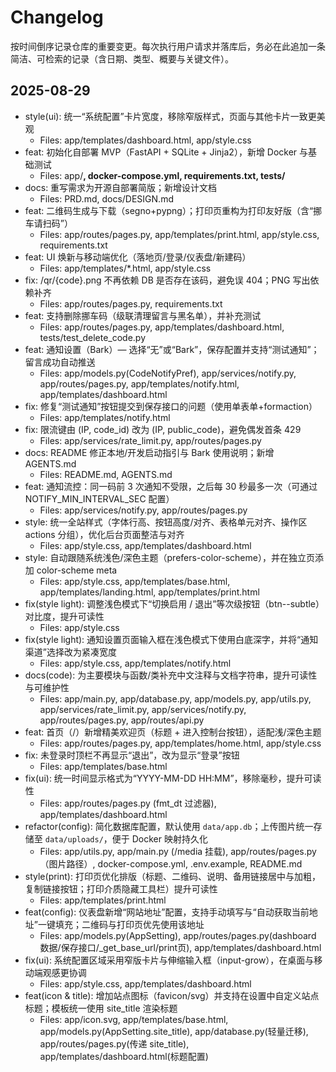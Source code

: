 # Changelog

按时间倒序记录仓库的重要变更。每次执行用户请求并落库后，务必在此追加一条简洁、可检索的记录（含日期、类型、概要与关键文件）。

## 2025-08-29
- style(ui): 统一“系统配置”卡片宽度，移除窄版样式，页面与其他卡片一致更美观
  - Files: app/templates/dashboard.html, app/style.css
- feat: 初始化自部署 MVP（FastAPI + SQLite + Jinja2），新增 Docker 与基础测试
  - Files: app/**, docker-compose.yml, requirements.txt, tests/**
- docs: 重写需求为开源自部署简版；新增设计文档
  - Files: PRD.md, docs/DESIGN.md
- feat: 二维码生成与下载（segno+pypng）；打印页重构为打印友好版（含“挪车请扫码”）
  - Files: app/routes/pages.py, app/templates/print.html, app/style.css, requirements.txt
- feat: UI 焕新与移动端优化（落地页/登录/仪表盘/新建码）
  - Files: app/templates/*.html, app/style.css
- fix: /qr/{code}.png 不再依赖 DB 是否存在该码，避免误 404；PNG 写出依赖补齐
  - Files: app/routes/pages.py, requirements.txt
- feat: 支持删除挪车码（级联清理留言与黑名单），并补充测试
  - Files: app/routes/pages.py, app/templates/dashboard.html, tests/test_delete_code.py
- feat: 通知设置（Bark）— 选择“无”或“Bark”，保存配置并支持“测试通知”；留言成功自动推送
  - Files: app/models.py(CodeNotifyPref), app/services/notify.py, app/routes/pages.py, app/templates/notify.html, app/templates/dashboard.html
- fix: 修复“测试通知”按钮提交到保存接口的问题（使用单表单+formaction）
  - Files: app/templates/notify.html
- fix: 限流键由 (IP, code_id) 改为 (IP, public_code)，避免偶发首条 429
  - Files: app/services/rate_limit.py, app/routes/pages.py
- docs: README 修正本地/开发启动指引与 Bark 使用说明；新增 AGENTS.md
  - Files: README.md, AGENTS.md
- feat: 通知流控：同一码前 3 次通知不受限，之后每 30 秒最多一次（可通过 NOTIFY_MIN_INTERVAL_SEC 配置）
  - Files: app/services/notify.py, app/routes/pages.py
- style: 统一全站样式（字体行高、按钮高度/对齐、表格单元对齐、操作区 actions 分组），优化后台页面整洁与对齐
  - Files: app/style.css, app/templates/dashboard.html
- style: 自动跟随系统浅色/深色主题（prefers-color-scheme），并在独立页添加 color-scheme meta
  - Files: app/style.css, app/templates/base.html, app/templates/landing.html, app/templates/print.html
- fix(style light): 调整浅色模式下“切换启用 / 退出”等次级按钮（btn--subtle）对比度，提升可读性
  - Files: app/style.css
- fix(style light): 通知设置页面输入框在浅色模式下使用白底深字，并将“通知渠道”选择改为紧凑宽度
  - Files: app/style.css, app/templates/notify.html
- docs(code): 为主要模块与函数/类补充中文注释与文档字符串，提升可读性与可维护性
  - Files: app/main.py, app/database.py, app/models.py, app/utils.py, app/services/rate_limit.py, app/services/notify.py, app/routes/pages.py, app/routes/api.py
- feat: 首页（/）新增精美欢迎页（标题 + 进入控制台按钮），适配浅/深色主题
  - Files: app/routes/pages.py, app/templates/home.html, app/style.css
- fix: 未登录时顶栏不再显示“退出”，改为显示“登录”按钮
  - Files: app/templates/base.html
- fix(ui): 统一时间显示格式为“YYYY-MM-DD HH:MM”，移除毫秒，提升可读性
  - Files: app/routes/pages.py (fmt_dt 过滤器), app/templates/dashboard.html
- refactor(config): 简化数据库配置，默认使用 `data/app.db`；上传图片统一存储至 `data/uploads/`，便于 Docker 映射持久化
  - Files: app/utils.py, app/main.py (/media 挂载), app/routes/pages.py（图片路径）, docker-compose.yml, .env.example, README.md
- style(print): 打印页优化排版（标题、二维码、说明、备用链接居中与加粗，复制链接按钮；打印介质隐藏工具栏）提升可读性
  - Files: app/templates/print.html
- feat(config): 仪表盘新增“网站地址”配置，支持手动填写与“自动获取当前地址”一键填充；二维码与打印页优先使用该地址
  - Files: app/models.py(AppSetting), app/routes/pages.py(dashboard 数据/保存接口/_get_base_url/print页), app/templates/dashboard.html
- fix(ui): 系统配置区域采用窄版卡片与伸缩输入框（input-grow），在桌面与移动端观感更协调
  - Files: app/style.css, app/templates/dashboard.html
- feat(icon & title): 增加站点图标（favicon/svg）并支持在设置中自定义站点标题；模板统一使用 site_title 渲染标题
  - Files: app/icon.svg, app/templates/base.html, app/models.py(AppSetting.site_title), app/database.py(轻量迁移), app/routes/pages.py(传递 site_title), app/templates/dashboard.html(标题配置)
